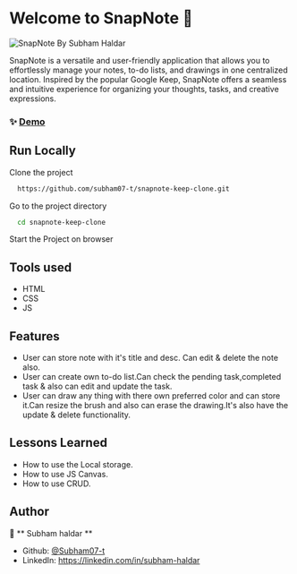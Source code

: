 
# Welcome to SnapNote 👋
![SnapNote By Subham Haldar](https://github.com/subham07-t/snapnote-keep-clone/assets/82716446/8045f986-2cb5-4a22-9010-5dd48c8cd830)

SnapNote is a versatile and user-friendly application that allows you to effortlessly manage your notes, to-do lists, and drawings in one centralized location. Inspired by the popular Google Keep, SnapNote offers a seamless and intuitive experience for organizing your thoughts, tasks, and creative expressions.


### ✨ [Demo](https://snapnote.vercel.app/)


## Run Locally

Clone the project

```sh
  https://github.com/subham07-t/snapnote-keep-clone.git
```

Go to the project directory

```sh
  cd snapnote-keep-clone
```

Start the Project on browser


## Tools used

- HTML
- CSS
- JS

## Features

- User can store note with it's title and desc. Can edit & delete the note also.
- User can create own to-do list.Can check the pending task,completed task & also can edit and update the task.
- User can draw any thing with there own preferred color and can store it.Can resize the brush and also can erase the drawing.It's also have the update & delete functionality.
  
## Lessons Learned

- How to use the Local storage.
- How to use JS Canvas.
- How to use CRUD.


## Author

👤 ** Subham haldar  **

* Github: [@Subham07-t   ](https://github.com/Subham07-t   )
* LinkedIn: https://linkedin.com/in/subham-haldar

